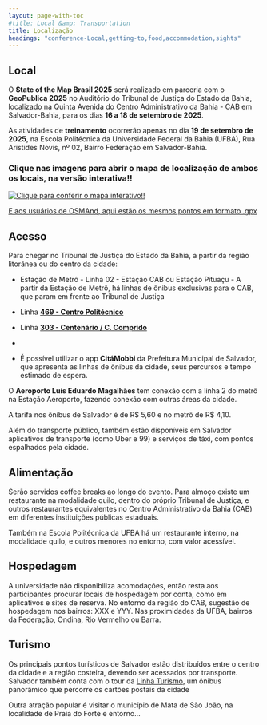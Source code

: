 ```yaml
---
layout: page-with-toc
#title: Local &amp; Transportation
title: Localização
headings: "conference-Local,getting-to,food,accommodation,sights"
---
```


<h2 class='space-bottom1' id='conference-Local'>Local</h2>

O **State of the Map Brasil 2025** será realizado em parceria com o **GeoPublica 2025** no Auditório do Tribunal de Justiça do Estado da Bahia, localizado na Quinta Avenida do Centro Administrativo da Bahia - CAB em Salvador-Bahia, para os dias **16 a 18 de setembro de 2025**.

As atividades de **treinamento** ocorrerão apenas no dia **19 de setembro de 2025**, na Escola Politécnica da Universidade Federal da Bahia (UFBA), Rua Aristides Novis, nº 02, Bairro Federação em Salvador-Bahia.

### Clique nas imagens para abrir o mapa de localização de ambos os locais, na versão interativa!!

<!-- <div id="map" style="height:400px; width:100%"></div>

[Clique aqui para conferir o mapa completo do Tribunal de Justiça!!](https://sotm-br.github.io/2025/venue/map) -->

<!-- ![Clique para conferir o mapa interativo com os principais pontos de interesse!!]() -->

<a href="https://sotm-br.github.io/2025/venue/map" rel="Clique para conferir o mapa interativo!!">![Clique para conferir o mapa interativo!!](https://sotm-br.github.io/2025/venue/snapshot.PNG)</a>

[E aos usuários de OSMAnd, aqui estão os mesmos pontos em formato .gpx](https://sotm-br.github.io/2025/venue/politecnico.gpx)

<h2 class='space-bottom1' id='getting-to'>Acesso</h2>

Para chegar no Tribunal de Justiça do Estado da Bahia, a partir da região litorânea ou do centro da cidade:
* Estação de Metrô - Linha 02 - Estação CAB ou Estação Pituaçu - A partir da Estação de Metrô, há linhas de ônibus exclusivas para o CAB, que param em frente ao Tribunal de Justiça
* Linha **[469 - Centro Politécnico](https://goo.gl/maps/W9y2srwJcDATgp8M8)**
* Linha **[303 - Centenário / C. Comprido](https://goo.gl/maps/UevNqTyEXx68wTbY9)**
* 

* É possível utilizar o app **CitáMobbi** da Prefeitura Municipal de Salvador, que apresenta as linhas de ônibus da cidade, seus percursos e tempo estimado de espera.

O **Aeroporto Luís Eduardo Magalhães** tem conexão com a linha 2 do metrô na Estação Aeroporto, fazendo conexão com outras áreas da cidade.

A tarifa nos ônibus de Salvador é de R$ 5,60 e no metrô de R$ 4,10.

Além do transporte público, também estão disponíveis em Salvador aplicativos de transporte (como Uber e 99) e serviços de táxi, com pontos espalhados pela cidade.

<h2 class='space-bottom1' id='food'>Alimentação</h2>

Serão servidos coffee breaks ao longo do evento.
Para almoço existe um restaurante na modalidade quilo, dentro do próprio Tribunal de Justiça, e outros restaurantes equivalentes no Centro Administrativo da Bahia (CAB) em diferentes instituições públicas estaduais.

Também na Escola Politécnica da UFBA há um restaurante interno, na modalidade quilo, e outros menores no entorno, com valor acessível.

<h2 class='space-bottom1' id='accommodation'>Hospedagem</h2>

A universidade não disponibiliza acomodações, então resta aos participantes procurar locais de hospedagem por conta, como em aplicativos e sites de reserva. No entorno da região do CAB, sugestão de hospedagem nos bairros: XXX e YYY. Nas proximidades da UFBA, bairros da Federação, Ondina, Rio Vermelho ou Barra.

<h2 class='space-bottom1' id='sights'>Turismo</h2>

Os principais pontos turísticos de Salvador estão distribuídos entre o centro da cidade e a região costeira, devendo ser acessados por transporte. 
Salvador também conta com o tour da [Linha Turismo](https://www.urbs.curitiba.pr.gov.br/transporte/linha-turismo), um ônibus panorâmico que percorre os cartões postais da cidade

Outra atração popular é visitar o município de Mata de São João, na localidade de Praia do Forte e entorno...

<script>
  document.addEventListener('DOMContentLoaded', function() {
    var map = L.map('map').setView([-12.946947/-38.432686], 13);
    L.control.scale().addTo(map);
    L.tileLayer('{{ site.map_tiles.url}}', {
      attribution: '{{ site.map_tiles.attribution }}',
      maxZoom: {{ site.map_tiles.maxZoom}}
    }).addTo(map);
    map.scrollWheelZoom.disable();
    L.marker([-12.946947/-38.432686], {icon: L.icon({
      iconUrl: "{{ "/img/logo/sotm_br-logo.svg" | prepend: site.baseurl }}",
      iconSize: [40, 40],
      iconAnchor: [20, 40]
    })}).bindPopup("<h3>Tribunal de Justiça do Estado da Bahia</h3><p>Local do Evento <a href='https://www.openstreetmap.org/way/1375080142' target='_blank'>Open location on osm.org</a>.</p><p>Mapa detalhado:<a href='https://sotm-br.github.io/2025/venue/map' target='_blank'>aqui!</a>.</p>").addTo(map);



  }, false);
</script>
